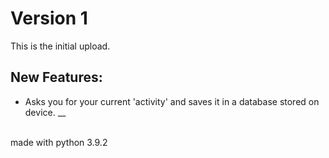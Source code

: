 # Version 1
This is the initial upload.
## New Features:
* Asks you for your current 'activity' and saves it in a database stored on device. __
  
<br>
made with python 3.9.2
